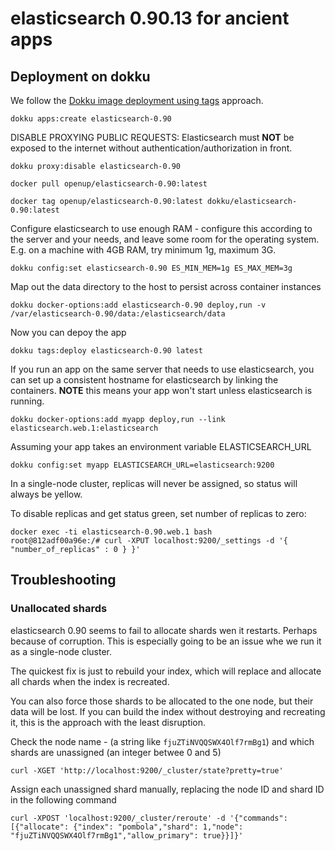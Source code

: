 elasticsearch 0.90.13 for ancient apps
===================================


Deployment on dokku
-------------------

We follow the [Dokku image deployment using tags](http://dokku.viewdocs.io/dokku/deployment/methods/images/#deploying-from-a-docker-registry) approach.

```
dokku apps:create elasticsearch-0.90
```

DISABLE PROXYING PUBLIC REQUESTS: Elasticsearch must **NOT** be exposed to the internet without authentication/authorization in front.

```
dokku proxy:disable elasticsearch-0.90
```

```
docker pull openup/elasticsearch-0.90:latest
```

```
docker tag openup/elasticsearch-0.90:latest dokku/elasticsearch-0.90:latest
```

Configure elasticsearch to use enough RAM - configure this according
to the server and your needs, and leave some room for the operating system. E.g. on a
machine with 4GB RAM, try minimum 1g, maximum 3G.

```
dokku config:set elasticsearch-0.90 ES_MIN_MEM=1g ES_MAX_MEM=3g
```

Map out the data directory to the host to persist across container instances

```
dokku docker-options:add elasticsearch-0.90 deploy,run -v /var/elasticsearch-0.90/data:/elasticsearch/data
```

Now you can depoy the app

```
dokku tags:deploy elasticsearch-0.90 latest
```

If you run an app on the same server that needs to use elasticsearch, you can
set up a consistent hostname for elasticsearch by linking the containers.
**NOTE** this means your app won't start unless elasticsearch is running.

```
dokku docker-options:add myapp deploy,run --link elasticsearch.web.1:elasticsearch
```

Assuming your app takes an environment variable ELASTICSEARCH_URL

```
dokku config:set myapp ELASTICSEARCH_URL=elasticsearch:9200
```

In a single-node cluster, replicas will never be assigned, so status will always be yellow.

To disable replicas and get status green, set number of replicas to zero:

```
docker exec -ti elasticsearch-0.90.web.1 bash
root@812adf00a96e:/# curl -XPUT localhost:9200/_settings -d '{ "number_of_replicas" : 0 } }'
```

Troubleshooting
---------------

### Unallocated shards

elasticsearch 0.90 seems to fail to allocate shards wen it restarts. Perhaps because of corruption. This is especially going to be an issue whe we run it as a single-node cluster.

The quickest fix is just to rebuild your index, which will replace and allocate all chards when the index is recreated.

You can also force those shards to be allocated to the one node, but their data will be lost. If you can build the index without destroying and recreating it, this is the approach with the least disruption.

Check the node name - (a string like `fjuZTiNVQQSWX4Olf7rmBg1`) and which shards are unassigned (an integer betwee 0 and 5)

```
curl -XGET 'http://localhost:9200/_cluster/state?pretty=true'
```

Assign each unassigned shard manually, replacing the node ID and shard ID in the following command

```
curl -XPOST 'localhost:9200/_cluster/reroute' -d '{"commands": [{"allocate": {"index": "pombola","shard": 1,"node": "fjuZTiNVQQSWX4Olf7rmBg1","allow_primary": true}}]}'
```
